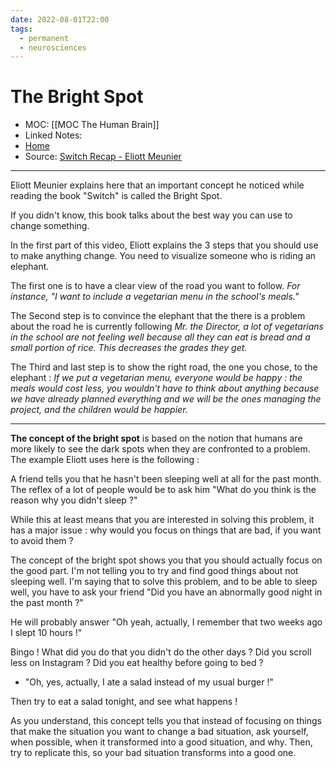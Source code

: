 ```yaml
---
date: 2022-08-01T22:00
tags:
  - permanent
  - neurosciences
---
```

# The Bright Spot
- MOC: [[MOC The Human Brain]]
- Linked Notes: 
- [Home](https://misudashi.ga/)
- Source: [Switch Recap - Eliott Meunier](https://www.youtube.com/watch?v=8c7PcR2uMyI)
----------
Eliott Meunier explains here that an important concept he noticed while reading the book "Switch" is called the Bright Spot.

If you didn't know, this book talks about the best way you can use to change something.

In the first part of this video, Eliott explains the 3 steps that you should use to make anything change. You need to visualize someone who is riding an elephant.

The first one is to have a clear view of the road you want to follow. *For instance, "I want to include a vegetarian menu in the school's meals."*

The Second step is to convince the elephant that the there is a problem about the road he is currently following *Mr. the Director, a lot of vegetarians in the school are not feeling well because all they can eat is bread and a small portion of rice. This decreases the grades they get.*

The Third and last step is to show the right road, the one you chose, to the elephant : *If we put a vegetarian menu, everyone would be happy : the meals would cost less, you wouldn't have to think about anything because we have already planned everything and we will be the ones managing the project, and the children would be happier.*

----

**The concept of the bright spot** is based on the notion that humans are more likely to see the dark spots when they are confronted to a problem. The example Eliott uses here is the following :

A friend tells you that he hasn't been sleeping well at all for the past month. The reflex of a lot of people would be to ask him "What do you think is the reason why you didn't sleep ?"

While this at least means that you are interested in solving this problem, it has a major issue : why would you focus on things that are bad, if you want to avoid them ?

The concept of the bright spot shows you that you should actually focus on the good part. I'm not telling you to try and find good things about not sleeping well. I'm saying that to solve this problem, and to be able to sleep well, you have to ask your friend "Did you have an abnormally good night in the past month ?"

He will probably answer "Oh yeah, actually, I remember that two weeks ago I slept 10 hours !"

Bingo ! What did you do that you didn't do the other days ? Did you scroll less on Instagram ? Did you eat healthy before going to bed ? 

- "Oh, yes, actually, I ate a salad instead of my usual burger !"

Then try to eat a salad tonight, and see what happens !

As you understand, this concept tells you that instead of focusing on things that make the situation you want to change a bad situation, ask yourself, when possible, when it transformed into a good situation, and why. Then, try to replicate this, so your bad situation transforms into a good one.
